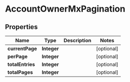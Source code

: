 

# AccountOwnerMxPagination


## Properties

| Name | Type | Description | Notes |
|------------ | ------------- | ------------- | -------------|
|**currentPage** | **Integer** |  |  [optional] |
|**perPage** | **Integer** |  |  [optional] |
|**totalEntries** | **Integer** |  |  [optional] |
|**totalPages** | **Integer** |  |  [optional] |




